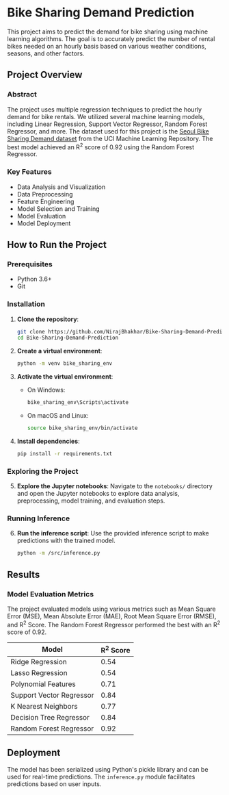 # Bike Sharing Demand Prediction

This project aims to predict the demand for bike sharing using machine learning algorithms. The goal is to accurately predict the number of rental bikes needed on an hourly basis based on various weather conditions, seasons, and other factors.

## Project Overview

### Abstract
The project uses multiple regression techniques to predict the hourly demand for bike rentals. We utilized several machine learning models, including Linear Regression, Support Vector Regressor, Random Forest Regressor, and more. The dataset used for this project is the [Seoul Bike Sharing Demand dataset](https://archive.ics.uci.edu/dataset/560/seoul+bike+sharing+demand) from the UCI Machine Learning Repository. The best model achieved an R<sup>2</sup> score of 0.92 using the Random Forest Regressor.

### Key Features
- Data Analysis and Visualization
- Data Preprocessing
- Feature Engineering
- Model Selection and Training
- Model Evaluation
- Model Deployment

## How to Run the Project

### Prerequisites
- Python 3.6+
- Git

### Installation

1. **Clone the repository**:
    ```sh
    git clone https://github.com/NirajBhakhar/Bike-Sharing-Demand-Prediction.git
    cd Bike-Sharing-Demand-Prediction
    ```

2. **Create a virtual environment**:
    ```sh
    python -m venv bike_sharing_env
    ```

3. **Activate the virtual environment**:
    - On Windows:
      ```sh
      bike_sharing_env\Scripts\activate
      ```
    - On macOS and Linux:
      ```sh
      source bike_sharing_env/bin/activate
      ```

4. **Install dependencies**:
    ```sh
    pip install -r requirements.txt
    ```

### Exploring the Project

5. **Explore the Jupyter notebooks**:
    Navigate to the `notebooks/` directory and open the Jupyter notebooks to explore data analysis, preprocessing, model training, and evaluation steps.

### Running Inference

6. **Run the inference script**:
    Use the provided inference script to make predictions with the trained model.
    ```sh
    python -m /src/inference.py
    ```

## Results

### Model Evaluation Metrics
The project evaluated models using various metrics such as Mean Square Error (MSE), Mean Absolute Error (MAE), Root Mean Square Error (RMSE), and R<sup>2</sup> Score. The Random Forest Regressor performed the best with an R<sup>2</sup> score of 0.92.

| Model                  | R<sup>2</sup> Score |
|------------------------|----------|
| Ridge Regression       | 0.54     |
| Lasso Regression       | 0.54     |
| Polynomial Features    | 0.71     |
| Support Vector Regressor | 0.84   |
| K Nearest Neighbors    | 0.77     |
| Decision Tree Regressor| 0.84     |
| Random Forest Regressor| 0.92     |

## Deployment

The model has been serialized using Python's pickle library and can be used for real-time predictions. The `inference.py` module facilitates predictions based on user inputs.
